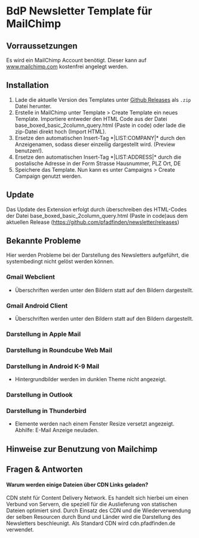 # BdP Newsletter Template für MailChimp

## Vorraussetzungen
Es wird ein MailChimp Account benötigt. Dieser kann auf www.mailchimp.com kostenfrei angelegt werden.

## Installation
1. Lade die aktuelle Version des Templates unter [Github Releases](https://github.com/pfadfinden/newsletter/releases) als `.zip` Datei herunter.
2. Erstelle in MailChimp unter Template > Create Template ein neues Template. Importiere entweder den HTML Code aus der Datei base_boxed_basic_2column_query.html (Paste in code) oder lade die zip-Datei direkt hoch (Import HTML).
3. Ersetze den automatischen Insert-Tag \*|LIST:COMPANY|\*  durch den Anzeigenamen, sodass dieser einzeilig dargestellt wird. (Preview benutzen!).
4. Ersetze den automatischen Insert-Tag \*|LIST:ADDRESS|\* durch die postalische Adresse in der Form Strasse Hausnummer, PLZ Ort, DE
5. Speichere das Template. Nun kann es unter Campaigns > Create Campaign genutzt werden.

## Update
Das Update des Extension erfolgt durch überschreiben des HTML-Codes der Datei base_boxed_basic_2column_query.html (Paste in code)aus dem aktuellen Release (https://github.com/pfadfinden/newsletter/releases)

## Bekannte Probleme
Hier werden Probleme bei der Darstellung des Newsletters aufgeführt, die systembedingt nicht gelöst werden können.

### Gmail Webclient
* Überschriften werden unter den Bildern statt auf den Bildern dargestellt.

### Gmail Android Client
* Überschriften werden unter den Bildern statt auf den Bildern dargestellt.

### Darstellung in Apple Mail

### Darstellung in Roundcube Web Mail

### Darstellung in Android K-9 Mail
* Hintergrundbilder werden im dunklen Theme nicht angezeigt.

### Darstellung in Outlook

### Darstellung in Thunderbird
* Elemente werden nach einem Fenster Resize versetzt angezeigt. Abhilfe: E-Mail Anzeige neuladen.

## Hinweise zur Benutzung von Mailchimp

## Fragen & Antworten
#### Warum werden einige Dateien über CDN Links geladen?
CDN steht für Content Delivery Network. Es handelt sich hierbei um einen Verbund von Servern, die speziell für die Auslieferung von statischen Dateien optimiert sind. Durch Einsatz des CDN und die Wiederverwendung der selben Resourcen durch Bund und Länder wird die Darstellung des Newsletters beschleunigt. Als Standard CDN wird cdn.pfadfinden.de verwendet.



